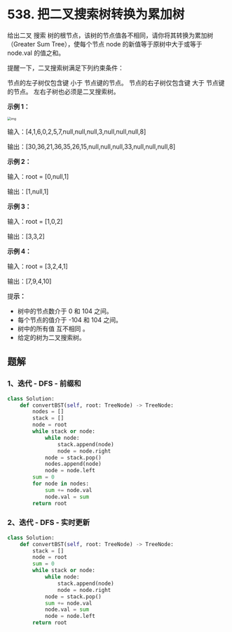 # 538. 把二叉搜索树转换为累加树

给出二叉 搜索 树的根节点，该树的节点值各不相同，请你将其转换为累加树（Greater Sum Tree），使每个节点 node 的新值等于原树中大于或等于 node.val 的值之和。

提醒一下，二叉搜索树满足下列约束条件：

节点的左子树仅包含键 小于 节点键的节点。
节点的右子树仅包含键 大于 节点键的节点。
左右子树也必须是二叉搜索树。

**示例 1：**

<img src="https://assets.leetcode-cn.com/aliyun-lc-upload/uploads/2019/05/03/tree.png" alt="img" style="zoom:50%;" />

输入：[4,1,6,0,2,5,7,null,null,null,3,null,null,null,8]

输出：[30,36,21,36,35,26,15,null,null,null,33,null,null,null,8]

**示例 2：**

输入：root = [0,null,1]

输出：[1,null,1]

**示例 3：**

输入：root = [1,0,2]

输出：[3,3,2]

**示例 4：**

输入：root = [3,2,4,1]

输出：[7,9,4,10]


提**示：**

- 树中的节点数介于 0 和 104 之间。
- 每个节点的值介于 -104 和 104 之间。
- 树中的所有值 互不相同 。
- 给定的树为二叉搜索树。

## 题解

### 1、迭代 - DFS - 前缀和

```python
class Solution:
    def convertBST(self, root: TreeNode) -> TreeNode:
        nodes = []
        stack = []
        node = root
        while stack or node:
            while node:
                stack.append(node)
                node = node.right
            node = stack.pop()
            nodes.append(node)
            node = node.left
        sum = 0
        for node in nodes:
            sum += node.val
            node.val = sum
        return root
```

### 2、迭代 - DFS - 实时更新

```python
class Solution:
    def convertBST(self, root: TreeNode) -> TreeNode:
        stack = []
        node = root
        sum = 0
        while stack or node:
            while node:
                stack.append(node)
                node = node.right
            node = stack.pop()
            sum += node.val
            node.val = sum
            node = node.left
        return root
```

